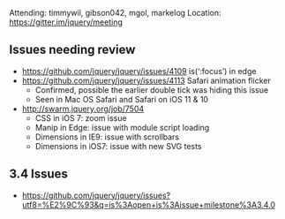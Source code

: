 Attending: timmywil, gibson042, mgol, markelog
Location: https://gitter.im/jquery/meeting

## Issues needing review
* https://github.com/jquery/jquery/issues/4109 is(‘:focus’) in edge
* https://github.com/jquery/jquery/issues/4113 Safari animation flicker
  - Confirmed, possible the earlier double tick was hiding this issue
  - Seen in Mac OS Safari and Safari on iOS 11 & 10
* http://swarm.jquery.org/job/7504 
  - CSS in iOS 7: zoom issue
  - Manip in Edge: issue with module script loading
  - Dimensions in IE9: issue with scrollbars
  - Dimensions in iOS7: issue with new SVG tests

## 3.4 Issues
* https://github.com/jquery/jquery/issues?utf8=%E2%9C%93&q=is%3Aopen+is%3Aissue+milestone%3A3.4.0 
